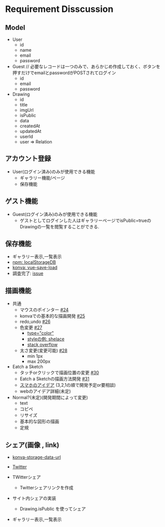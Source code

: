 # Requirement Disscussion

## Model
- User
    - id
    - name
    - email
    - password
- Guest
    // 必要なレコードは一つのみで、あらかじめ作成しておく、ボタンを押すだけでemailとpasswordがPOSTされてログイン
    - id
    - email
    - password
- Drawing
    - id
    - title
    - imgUrl
    - isPublic
    - data
    - createdAt
    - updatedAt
    - userId
    - user => Relation
## アカウント登録
- User(ログイン済み)のみが使用できる機能
    - ギャラリー機能/ページ
    - 保存機能
## ゲスト機能
- Guest(ログイン済み)のみが使用できる機能
    - ゲストとしてログインした人はギャラリーページでisPublic=trueのDrawingの一覧を閲覧することができる.
## 保存機能
- ギャラリー表示,一覧表示
- [npm: localStorageDB ](https://github.com/knadh/localStorageDB)
- [konva: vue-save-load](https://konvajs.org/docs/vue/Save-Load.html#page-title)
- 調査完了: [issue](https://github.com/Recursion-Group-K/sketch/issues/2)

## 描画機能
- 共通
    - マウスのポインター [#24](https://github.com/Recursion-Group-K/sketch/issues/24)
    - konvaでの基本的な描画開発 [#25](https://github.com/Recursion-Group-K/sketch/issues/25)
    - redo,undo [#26](https://github.com/Recursion-Group-K/sketch/issues/26)
    - 色変更 [#27](https://github.com/Recursion-Group-K/sketch/issues/27)
        - [type="color"](https://developer.mozilla.org/ja/docs/Web/HTML/Element/input/color)
        - [styleの例: shelace](https://shoelace.style/components/color-picker)
        - [stack overflow](https://stackoverflow.com/questions/47971289/input-type-color-styling/47971607)
    - 太さ変更(変更可能) [#28](https://github.com/Recursion-Group-K/sketch/issues/28)
        - min 1px
        - max 200px
- Eatch a Sketch
    - タッチorクリックで描画位置の変更 [#30](https://github.com/Recursion-Group-K/sketch/issues/30)
    - Eatch a Sketchの描画方法開発 [#31](https://github.com/Recursion-Group-K/sketch/issues/31)
    - [スマホのアイデア](https://whimsical.com/KgZeJcbniUVaR7gxLLvW8i) (3,2,1の順で開発予定or要相談)
    - webのアイデア詳細(未定)
- Normal?(未定)(開発期間によって変更)
    - text
    - コピペ
    - リサイズ
    - 基本的な図形の描画
    - 定規

## シェア(画像 , link)
- [konva-storage-data-url](https://konvajs.org/docs/data_and_serialization/Stage_Data_URL.html)
- [Twitter](https://miraiteki.life/develop/2019/tiwtter-share-button-with-image-attachment/)
- TWitterシェア
    - Twitterシェアリンクを作成
- サイト内シェアの実装
    - Drawing.isPublic を使ってシェア

- ギャラリー表示,一覧表示
